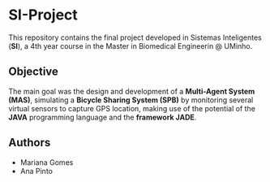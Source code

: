 # SI-Project

This repository contains the final project developed in Sistemas Inteligentes (**SI**), a 4th year course in the Master in Biomedical Engineerin @ UMinho.

## Objective

The main goal was the design and development of a **Multi-Agent System (MAS)**, simulating a **Bicycle Sharing System (SPB)** by monitoring several virtual sensors to capture GPS location, making use of the potential of the **JAVA** programming language and the **framework JADE**.

## Authors
- Mariana Gomes
- Ana Pinto
